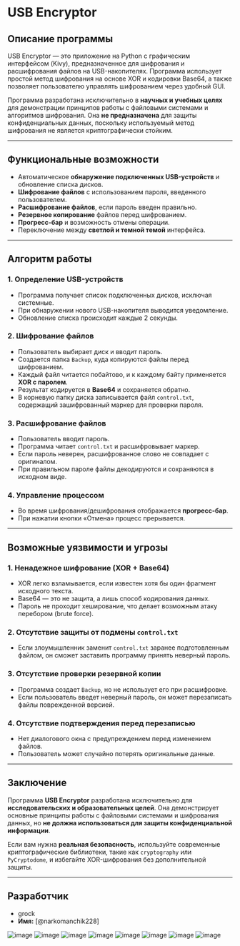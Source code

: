 # USB Encryptor

## Описание программы
USB Encryptor — это приложение на Python с графическим интерфейсом (Kivy), предназначенное для шифрования и расшифрования файлов на USB-накопителях. Программа использует простой метод шифрования на основе XOR и кодировки Base64, а также позволяет пользователю управлять шифрованием через удобный GUI.

Программа разработана исключительно в **научных и учебных целях** для демонстрации принципов работы с файловыми системами и алгоритмов шифрования. Она **не предназначена** для защиты конфиденциальных данных, поскольку используемый метод шифрования не является криптографически стойким.

---

## Функциональные возможности
- Автоматическое **обнаружение подключенных USB-устройств** и обновление списка дисков.
- **Шифрование файлов** с использованием пароля, введенного пользователем.
- **Расшифрование файлов**, если пароль введен правильно.
- **Резервное копирование** файлов перед шифрованием.
- **Прогресс-бар** и возможность отмены операции.
- Переключение между **светлой и темной темой** интерфейса.

---

## Алгоритм работы
### 1. Определение USB-устройств
- Программа получает список подключенных дисков, исключая системные.
- При обнаружении нового USB-накопителя выводится уведомление.
- Обновление списка происходит каждые 2 секунды.

### 2. Шифрование файлов
- Пользователь выбирает диск и вводит пароль.
- Создается папка `Backup`, куда копируются файлы перед шифрованием.
- Каждый файл читается побайтово, и к каждому байту применяется **XOR с паролем**.
- Результат кодируется в **Base64** и сохраняется обратно.
- В корневую папку диска записывается файл `control.txt`, содержащий зашифрованный маркер для проверки пароля.

### 3. Расшифрование файлов
- Пользователь вводит пароль.
- Программа читает `control.txt` и расшифровывает маркер.
- Если пароль неверен, расшифрованное слово не совпадает с оригиналом.
- При правильном пароле файлы декодируются и сохраняются в исходном виде.

### 4. Управление процессом
- Во время шифрования/дешифрования отображается **прогресс-бар**.
- При нажатии кнопки «Отмена» процесс прерывается.

---

## Возможные уязвимости и угрозы
### 1. **Ненадежное шифрование (XOR + Base64)**
- XOR легко взламывается, если известен хотя бы один фрагмент исходного текста.
- Base64 — это не защита, а лишь способ кодирования данных.
- Пароль не проходит хеширование, что делает возможным атаку перебором (brute force).

### 2. **Отсутствие защиты от подмены `control.txt`**
- Если злоумышленник заменит `control.txt` заранее подготовленным файлом, он сможет заставить программу принять неверный пароль.

### 3. **Отсутствие проверки резервной копии**
- Программа создает `Backup`, но не использует его при расшифровке.
- Если пользователь введет неверный пароль, он может перезаписать файлы поврежденной версией.

### 4. **Отсутствие подтверждения перед перезаписью**
- Нет диалогового окна с предупреждением перед изменением файлов.
- Пользователь может случайно потерять оригинальные данные.

---
## Заключение
Программа **USB Encryptor** разработана исключительно для **исследовательских и образовательных целей**. Она демонстрирует основные принципы работы с файловыми системами и шифрования данных, но **не должна использоваться для защиты конфиденциальной информации**.

Если вам нужна **реальная безопасность**, используйте современные криптографические библиотеки, такие как `cryptography` или `PyCryptodome`, и избегайте XOR-шифрования без дополнительной защиты.

---

## Разработчик
- grock
- **Имя:** [@narkomanchik228]

![image](https://github.com/user-attachments/assets/7a477b3e-b2cc-4999-ba24-410aadbc42f7)
![image](https://github.com/user-attachments/assets/8ede22cb-d079-424e-8b41-d481c2e14abc)
![image](https://github.com/user-attachments/assets/b43c5227-498b-4c79-8761-485427b0bb16)
![image](https://github.com/user-attachments/assets/d2ad7660-b435-4cdc-89e1-0fbc991580e3)
![image](https://github.com/user-attachments/assets/404a97f2-f582-475d-b28f-cce0c91ca90b)
![image](https://github.com/user-attachments/assets/fce62a12-bcee-448b-83fc-9348cbad5591)
![image](https://github.com/user-attachments/assets/8911747e-d07d-4048-b188-9fe698a54dbc)
![image](https://github.com/user-attachments/assets/d48501b1-3a16-4198-bb29-8910ff8c571c)



